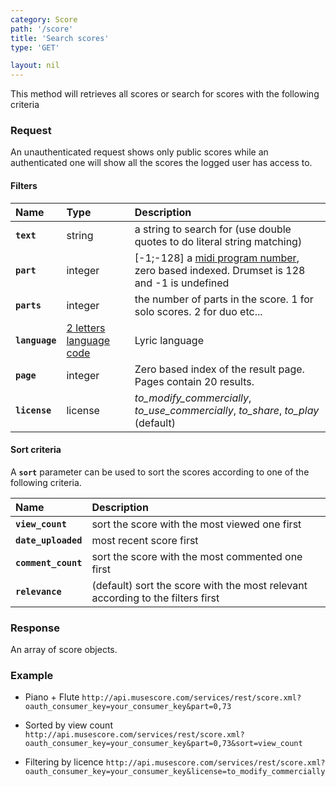 ```yaml
---
category: Score
path: '/score'
title: 'Search scores'
type: 'GET'

layout: nil
---
```


This method will retrieves all scores or search for scores with the following criteria

### Request

An unauthenticated request shows only public scores while an authenticated one will show all the scores the logged user has access to.

#### Filters

Name       | Type     | Description |
:----------|:---------|:------------|
**`text`**     | string   | a string to search for (use double quotes to do literal string matching) |
**`part`**     | integer |  \[-1;-128\] a [midi program number](http://en.wikipedia.org/wiki/General_MIDI#Melodic_sounds), zero based indexed. Drumset is 128 and -1 is undefined    |
**`parts`**    | integer |  the number of parts in the score. 1 for solo scores. 2 for duo etc...  |
**`language`**           | [2 letters language code](http://api.drupal.org/api/function/_locale_get_predefined_list/6)    |     Lyric language    |
**`page`**     | integer | Zero based index of the result page. Pages contain 20 results.     |
**`license`**     | license | *to_modify_commercially*, *to_use_commercially*, *to_share*, *to_play* (default)    |

#### Sort criteria

A **`sort`** parameter can be used to sort the scores according to one of the following criteria.

Name       |  Description |
:----------|:---------|
**`view_count`** |  sort the score with the most viewed one first |
**`date_uploaded`** |  most recent score first|
**`comment_count`** |  sort the score with the most commented one first |
**`relevance`**     |  (default) sort the score with the most relevant according to the filters first |

### Response

An array of score objects.

### Example

* Piano + Flute
```http://api.musescore.com/services/rest/score.xml?oauth_consumer_key=your_consumer_key&part=0,73```

* Sorted by view count
```http://api.musescore.com/services/rest/score.xml?oauth_consumer_key=your_consumer_key&part=0,73&sort=view_count```

* Filtering by licence
```http://api.musescore.com/services/rest/score.xml?oauth_consumer_key=your_consumer_key&license=to_modify_commercially```

